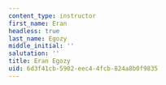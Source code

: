 ```yaml
---
content_type: instructor
first_name: Eran
headless: true
last_name: Egozy
middle_initial: ''
salutation: ''
title: Eran Egozy
uid: 6d3f41cb-5902-eec4-4fcb-824a8b0f9835
---
```

